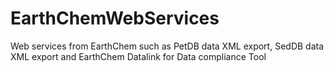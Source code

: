 # EarthChemWebServices
Web services from EarthChem such as PetDB data XML export, SedDB data XML export and EarthChem Datalink for Data compliance Tool
